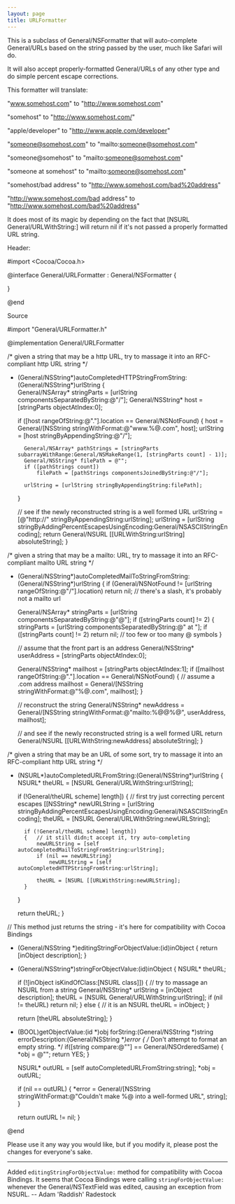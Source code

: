 ```yaml
---
layout: page
title: URLFormatter
---
```


This is a subclass of General/NSFormatter that will auto-complete General/URLs based on the string passed by the user, much like Safari will do.

It will also accept properly-formatted General/URLs of any other type and do simple percent escape corrections.

This formatter will translate:

"www.somehost.com"    to    "http://www.somehost.com"

"somehost"                    to    "http://www.somehost.com/"

"apple/developer"    to    "http://www.apple.com/developer"

"someone@somehost.com" to "mailto:someone@somehost.com"

"someone@somehost" to "mailto:someone@somehost.com"

"someone at somehost" to "mailto:someone@somehost.com"

"somehost/bad address" to "http://www.somehost.com/bad%20address"

"http://www.somehost.com/bad address" to "http://www.somehost.com/bad%20address"

It does most of its magic by depending on the fact that [NSURL General/URLWithString:] will return nil if it's not passed a properly formatted URL string.

Header:
    
#import <Cocoa/Cocoa.h>


@interface General/URLFormatter : General/NSFormatter {

}

@end




Source
    
#import "General/URLFormatter.h"


@implementation General/URLFormatter

/* given a string that may be a http URL, try to massage it into an RFC-compliant http URL string */
- (General/NSString*)autoCompletedHTTPStringFromString:(General/NSString*)urlString
{	
	General/NSArray* stringParts = [urlString componentsSeparatedByString:@"/"];
	General/NSString* host = [stringParts objectAtIndex:0];
    
	if ([host rangeOfString:@"."].location == General/NSNotFound)
	{ 
		host = General/[NSString stringWithFormat:@"www.%@.com", host];
		urlString = [host stringByAppendingString:@"/"];
		
		General/NSArray* pathStrings = [stringParts subarrayWithRange:General/NSMakeRange(1, [stringParts count] - 1)];
		General/NSString* filePath = @"";
		if ([pathStrings count])
			filePath = [pathStrings componentsJoinedByString:@"/"];

		urlString = [urlString stringByAppendingString:filePath];
	}
	
	// see if the newly reconstructed string is a well formed URL
	urlString = [@"http://" stringByAppendingString:urlString];
	urlString = [urlString stringByAddingPercentEscapesUsingEncoding:General/NSASCIIStringEncoding];
	return General/NSURL [[URLWithString:urlString] absoluteString];
}

/* given a string that may be a mailto: URL, try to massage it into an RFC-compliant mailto URL string */
- (General/NSString*)autoCompletedMailToStringFromString:(General/NSString*)urlString
{
	if (General/NSNotFound != [urlString rangeOfString:@"/"].location)
		return nil; // there's a slash, it's probably not a mailto url

	General/NSArray* stringParts = [urlString componentsSeparatedByString:@"@"];
	if ([stringParts count] != 2)
	{	
		stringParts = [urlString componentsSeparatedByString:@" at "];
		if ([stringParts count] != 2)
			return nil; // too few or too many @ symbols
	}
	
	// assume that the front part is an address
	General/NSString* userAddress = [stringParts objectAtIndex:0];
	
	General/NSString* mailhost = [stringParts objectAtIndex:1];
	if ([mailhost rangeOfString:@"."].location == General/NSNotFound)
	{
		// assume a .com address
		mailhost = General/[NSString stringWithFormat:@"%@.com", mailhost];
	}
	
	// reconstruct the string
	General/NSString* newAddress = General/[NSString stringWithFormat:@"mailto:%@@%@", userAddress, mailhost];
	
	// and see if the newly reconstructed string is a well formed URL
	return General/NSURL [[URLWithString:newAddress] absoluteString];
}


/* given a string that may be an URL of some sort, try to massage it into an RFC-compliant http URL string */
- (NSURL*)autoCompletedURLFromString:(General/NSString*)urlString
{
    NSURL* theURL = [NSURL General/URLWithString:urlString];
	
    if (!General/theURL scheme] length])
    {
		// first try just correcting percent escapes
		[[NSString* newURLString = [urlString stringByAddingPercentEscapesUsingEncoding:General/NSASCIIStringEncoding];
		theURL = [NSURL General/URLWithString:newURLString];
		
		if (!General/theURL scheme] length])
		{	// it still didn;t accept it, try auto-completing
			newURLString = [self autoCompletedMailToStringFromString:urlString];
			if (nil == newURLString)
				newURLString = [self autoCompletedHTTPStringFromString:urlString];
			
			theURL = [NSURL [[URLWithString:newURLString];
		}
    }
        
	return theURL;
}

// This method just returns the string - it's here for compatibility with Cocoa Bindings
- (General/NSString *)editingStringForObjectValue:(id)inObject
{
	return [inObject description];
}

- (General/NSString*)stringForObjectValue:(id)inObject
{
	NSURL* theURL;

    if (![inObject isKindOfClass:[NSURL class]])
	{
		// try to massage an NSURL from a string
		General/NSString* urlString = [inObject description];
		theURL = [NSURL General/URLWithString:urlString];
		if (nil != theURL)
			return nil;
	}
	else
	{	// it is an NSURL
		theURL = inObject;
	}
	
	return [theURL absoluteString];
}


- (BOOL)getObjectValue:(id *)obj forString:(General/NSString *)string errorDescription:(General/NSString **)error
{
	/* Don't attempt to format an empty string. */
	if([string compare:@""] == General/NSOrderedSame)
	{
		*obj = @"";
		return YES;
	}

	NSURL* outURL = [self autoCompletedURLFromString:string];
	*obj = outURL;
		
	if (nil == outURL)
	{
		*error = General/[NSString stringWithFormat:@"Couldn't make  %@ into a well-formed URL", string];
	}
	
	return outURL != nil;
}

@end



Please use it any way you would like, but if you modify it, please post the changes for everyone's sake.

----

Added <code>editingStringForObjectValue:</code> method for compatibility with Cocoa Bindings. It seems that Cocoa Bindings were calling <code>stringForObjectValue:</code> whenever the General/NSTextField was edited, causing an exception from NSURL.
-- Adam 'Raddish' Radestock
